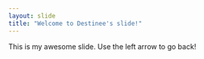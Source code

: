 ```yaml
---
layout: slide
title: "Welcome to Destinee's slide!"
---
```

This is my awesome slide.
Use the left arrow to go back!
